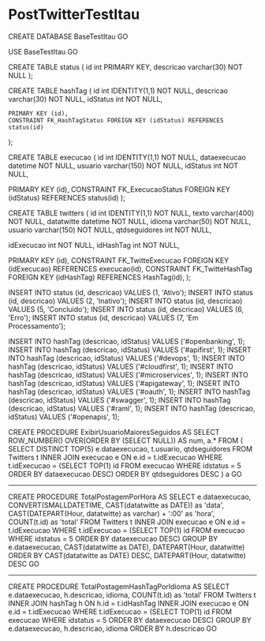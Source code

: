 # PostTwitterTestItau

CREATE DATABASE BaseTestItau
GO

USE BaseTestItau
GO

CREATE TABLE status
( 
  id int PRIMARY KEY,
  descricao varchar(30) NOT NULL
);

CREATE TABLE hashTag
(
	id int IDENTITY(1,1) NOT NULL,
	descricao varchar(30) NOT NULL,
	idStatus int NOT NULL,

	PRIMARY KEY (id),
	CONSTRAINT FK_HashTagStatus FOREIGN KEY (idStatus) REFERENCES status(id)
);

CREATE TABLE execucao
( 
  id int IDENTITY(1,1) NOT NULL,
  dataexecucao datetime  NOT NULL,
  usuario varchar(150) NOT NULL,
  idStatus int NOT NULL,

  PRIMARY KEY (id),
  CONSTRAINT FK_ExecucaoStatus FOREIGN KEY (idStatus) REFERENCES status(id)
);

CREATE TABLE twitters
( 
  id int IDENTITY(1,1) NOT NULL,
  texto varchar(400) NOT NULL,
  datatwitte datetime NOT NULL,
  idioma varchar(50) NOT NULL,
  usuario varchar(150) NOT NULL,
  qtdseguidores int NOT NULL,

  idExecucao int NOT NULL,
  idHashTag int NOT NULL,

  PRIMARY KEY (id),
  CONSTRAINT FK_TwitteExecucao FOREIGN KEY (idExecucao) REFERENCES execucao(id),
  CONSTRAINT FK_TwitteHashTag FOREIGN KEY (idHashTag) REFERENCES HashTag(id),
);

INSERT INTO status (id, descricao) VALUES (1, 'Ativo');
INSERT INTO status (id, descricao) VALUES (2, 'Inativo');
INSERT INTO status (id, descricao) VALUES (5, 'Concluido');
INSERT INTO status (id, descricao) VALUES (6, 'Erro');
INSERT INTO status (id, descricao) VALUES (7, 'Em Processamento');

INSERT INTO hashTag (descricao, idStatus) VALUES ('#openbanking', 1);
INSERT INTO hashTag (descricao, idStatus) VALUES ('#apifirst', 1);
INSERT INTO hashTag (descricao, idStatus) VALUES ('#devops', 1);
INSERT INTO hashTag (descricao, idStatus) VALUES ('#cloudfirst', 1);
INSERT INTO hashTag (descricao, idStatus) VALUES ('#microservices', 1);
INSERT INTO hashTag (descricao, idStatus) VALUES ('#apigateway', 1);
INSERT INTO hashTag (descricao, idStatus) VALUES ('#oauth', 1);
INSERT INTO hashTag (descricao, idStatus) VALUES ('#swagger', 1);
INSERT INTO hashTag (descricao, idStatus) VALUES ('#raml', 1);
INSERT INTO hashTag (descricao, idStatus) VALUES ('#openapis', 1);

CREATE PROCEDURE ExibirUsuarioMaioresSeguidos
AS
	SELECT ROW_NUMBER() OVER(ORDER BY (SELECT NULL)) AS num, a.*
	FROM (
		   SELECT DISTINCT TOP(5)
			      e.dataexecucao,
			      t.usuario, 
			      qtdseguidores 
		   FROM Twitters t
			 INNER JOIN execucao e ON e.id = t.idExecucao
		   WHERE t.idExecucao = (SELECT TOP(1) id FROM execucao WHERE idstatus = 5 ORDER BY dataexecucao DESC)
		   ORDER BY qtdseguidores DESC 
	    ) a
GO

----------------

CREATE PROCEDURE TotalPostagemPorHora
AS
	SELECT 
			e.dataexecucao,
			CONVERT(SMALLDATETIME, CAST(datatwitte as DATE)) as 'data', 
			CAST(DATEPART(Hour, datatwitte) as varchar) + ':00' as 'hora', 
			COUNT(t.id) as 'total'
	FROM Twitters t
		INNER JOIN execucao e ON e.id = t.idExecucao
	WHERE t.idExecucao = (SELECT TOP(1) id FROM execucao WHERE idstatus = 5 ORDER BY dataexecucao DESC)
	GROUP BY e.dataexecucao, CAST(datatwitte as DATE), DATEPART(Hour, datatwitte)
	ORDER BY CAST(datatwitte as DATE) DESC,  DATEPART(Hour, datatwitte) DESC
GO

----------------

CREATE PROCEDURE TotalPostagemHashTagPorIdioma
AS
	SELECT 	
			e.dataexecucao,
			h.descricao, 
			idioma,
			COUNT(t.id) as 'total'
	FROM Twitters t
		INNER JOIN hashTag h ON h.id = t.idHashTag
		INNER JOIN execucao e ON e.id = t.idExecucao
	WHERE t.idExecucao = (SELECT TOP(1) id FROM execucao WHERE idstatus = 5 ORDER BY dataexecucao DESC)
	GROUP BY e.dataexecucao, h.descricao, idioma
	ORDER BY h.descricao
GO
